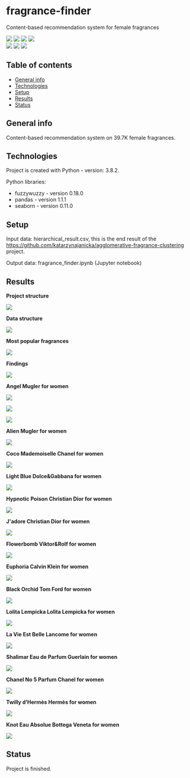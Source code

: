 # fragrance-finder
Content-based recommendation system for female fragrances

<img src="https://img.shields.io/badge/python-3.8.2 -brightgreen"> <img src='https://img.shields.io/badge/fuzzywuzzy-0.18.0-blue'>  <img src='https://img.shields.io/badge/pandas-1.1.1-blue'> <img src="https://img.shields.io/badge/seaborn-0.11.0 -blue"> <br>
<img src="https://img.shields.io/badge/fuzzy-string--matching-ff69b4"> <img src="https://img.shields.io/badge/recommendation-system-ff69b4"> <img src="https://img.shields.io/badge/exploratory-data%20analysis-ff69b4">

## Table of contents
* [General info](#general-info)
* [Technologies](#technologies)
* [Setup](#setup)
* [Results](#results)
* [Status](#status)

## General info
Content-based recommendation system on 39.7K female fragrances.

## Technologies
Project is created with Python - version: 3.8.2.

Python libraries:
* fuzzywuzzy - version 0.18.0
* pandas - version 1.1.1
* seaborn - version 0.11.0
  
## Setup

Input data: hierarchical_result.csv, this is the end result of the https://github.com/katarzynajanicka/agglomerative-fragrance-clustering project.

Output data: fragrance_finder.ipynb (Jupyter notebook)

## Results

**Project structure**

![](./screenshots/structure.png)

**Data structure**

![](./screenshots/fields.png)

**Most popular fragrances**

![](./screenshots/popular.png)

**Findings**

![](./screenshots/fuzzywuzzy.png)

**Angel Mugler for women**

![](./screenshots/step0_angel.png)

![](./screenshots/step1_angel.png)

![](./screenshots/step2_angel.png)

**Alien Mugler for women**

![](./screenshots/alien.png)

**Coco Mademoiselle Chanel for women**

![](./screenshots/coco_mademoiselle.png)

**Light Blue Dolce&Gabbana for women**

![](./screenshots/light_blue.png)

**Hypnotic Poison Christian Dior for women**

![](./screenshots/poison.png)

**J'adore Christian Dior for women**

![](./screenshots/jadore.png)

**Flowerbomb Viktor&Rolf for women**

![](./screenshots/flowerbomb.png)

**Euphoria Calvin Klein for women**

![](./screenshots/euphoria.png)

**Black Orchid Tom Ford for women**

![](./screenshots/black_orchid.png)

**Lolita Lempicka Lolita Lempicka for women**

![](./screenshots/lolita_lempicka.png)

**La Vie Est Belle Lancome for women**

![](./screenshots/viebelle.png)

**Shalimar Eau de Parfum Guerlain for women**

![](./screenshots/shalimar.png)

**Chanel No 5 Parfum Chanel for women**

![](./screenshots/chanelno5.png)

**Twilly d’Hermès Hermès for women**

![](./screenshots/twilly.png)

**Knot Eau Absolue Bottega Veneta for women**

![](./screenshots/knot.png)

## Status
Project is finished.
